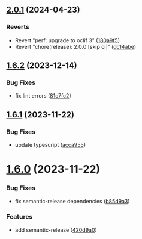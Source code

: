 ## [2.0.1](https://github.com/commercelayer/commercelayer-cli-plugin-microstore/compare/v2.0.0...v2.0.1) (2024-04-23)


### Reverts

* Revert "perf: upgrade to oclif 3" ([180a9f5](https://github.com/commercelayer/commercelayer-cli-plugin-microstore/commit/180a9f55a421670911e4ce3bb6e7877522dbbbbf))
* Revert "chore(release): 2.0.0 [skip ci]" ([dc14abe](https://github.com/commercelayer/commercelayer-cli-plugin-microstore/commit/dc14abe2013a321bdb0416f4473e567723b2b12d))

## [1.6.2](https://github.com/commercelayer/commercelayer-cli-plugin-microstore/compare/v1.6.1...v1.6.2) (2023-12-14)


### Bug Fixes

* fix lint errors ([81c7fc2](https://github.com/commercelayer/commercelayer-cli-plugin-microstore/commit/81c7fc2109669c27c89e002b27fb987aa083dda2))

## [1.6.1](https://github.com/commercelayer/commercelayer-cli-plugin-microstore/compare/v1.6.0...v1.6.1) (2023-11-22)


### Bug Fixes

* update typescript ([acca955](https://github.com/commercelayer/commercelayer-cli-plugin-microstore/commit/acca955716104e55d0c51d65b1b4ca546c66eec6))

# [1.6.0](https://github.com/commercelayer/commercelayer-cli-plugin-microstore/compare/v1.5.0...v1.6.0) (2023-11-22)


### Bug Fixes

* fix semantic-release dependencies ([b85d9a3](https://github.com/commercelayer/commercelayer-cli-plugin-microstore/commit/b85d9a365cd15c81101505860bd0dc052616cebb))


### Features

* add semantic-release ([420d9a0](https://github.com/commercelayer/commercelayer-cli-plugin-microstore/commit/420d9a04c5d1a75e22ac9b72a36a6a613eb1ad05))
